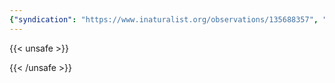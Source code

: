 ```yaml
---
{"syndication": "https://www.inaturalist.org/observations/135688357", "date": "2022-09-18T15:34:00-04:00", "taxon": {"name": "Hericium americanum", "common_name": "Bear's Head Tooth"}, "quality_grade": "research", "identifications_most_agree": true, "species_guess": "Bear's Head Tooth", "identifications_most_disagree": false, "captive": false, "project_ids": [], "community_taxon_id": 124335, "geojson": {"type": "Point", "coordinates": [-73.1769033333, 42.6345941667]}, "owners_identification_from_vision": true, "identifications_count": 1, "obscured": false, "num_identification_agreements": 1, "num_identification_disagreements": 0, "place_guess": "Williamstown, MA 01267, USA", "photos": [{"id": 231466081, "license_code": "cc-by-nc", "original_dimensions": {"width": 1536, "height": 2048}, "url": "https://inaturalist-open-data.s3.amazonaws.com/photos/231466081/square.jpeg", "attribution": "(c) Brandon Rozek, some rights reserved (CC BY-NC)", "flags": [], "moderator_actions": [], "hidden": false}]}
---
```

{{< unsafe >}}

{{< /unsafe >}}
